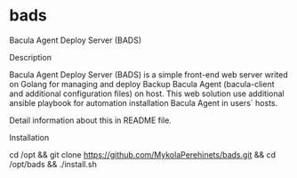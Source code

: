 # bads
Bacula Agent Deploy Server (BADS)

Description

Bacula Agent Deploy Server (BADS) is a simple front-end web server writed on Golang for managing and deploy Backup Bacula Agent (bacula-client and additional configuration files) on host.
This web solution use additional ansible playbook for automation installation Bacula Agent in users` hosts.

Detail information about this in README file.

Installation

cd /opt   &&   git clone https://github.com/MykolaPerehinets/bads.git   &&   cd /opt/bads   &&   ./install.sh

